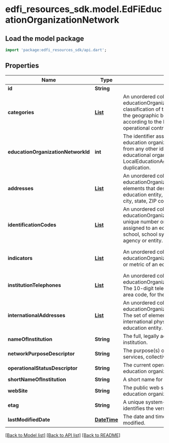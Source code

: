 # edfi_resources_sdk.model.EdFiEducationOrganizationNetwork

## Load the model package
```dart
import 'package:edfi_resources_sdk/api.dart';
```

## Properties
Name | Type | Description | Notes
------------ | ------------- | ------------- | -------------
**id** | **String** |  | [optional] 
**categories** | [**List<EdFiEducationOrganizationCategory>**](EdFiEducationOrganizationCategory.md) | An unordered collection of educationOrganizationCategories. The classification of the education agency within the geographic boundaries of a state according to the level of administrative and operational control granted by the state. | [default to const []]
**educationOrganizationNetworkId** | **int** | The identifier assigned to a network of education organizations. It must be distinct from any other identifier assigned to educational organizations, such as a LocalEducationAgencyId, to prevent duplication. | 
**addresses** | [**List<EdFiEducationOrganizationAddress>**](EdFiEducationOrganizationAddress.md) | An unordered collection of educationOrganizationAddresses. The set of elements that describes an address for the education entity, including the street address, city, state, ZIP code, and ZIP code + 4. | [optional] [default to const []]
**identificationCodes** | [**List<EdFiEducationOrganizationIdentificationCode>**](EdFiEducationOrganizationIdentificationCode.md) | An unordered collection of educationOrganizationIdentificationCodes. A unique number or alphanumeric code assigned to an education organization by a school, school system, a state, or other agency or entity. | [optional] [default to const []]
**indicators** | [**List<EdFiEducationOrganizationIndicator>**](EdFiEducationOrganizationIndicator.md) | An unordered collection of educationOrganizationIndicators. An indicator or metric of an education organization. | [optional] [default to const []]
**institutionTelephones** | [**List<EdFiEducationOrganizationInstitutionTelephone>**](EdFiEducationOrganizationInstitutionTelephone.md) | An unordered collection of educationOrganizationInstitutionTelephones. The 10-digit telephone number, including the area code, for the education entity. | [optional] [default to const []]
**internationalAddresses** | [**List<EdFiEducationOrganizationInternationalAddress>**](EdFiEducationOrganizationInternationalAddress.md) | An unordered collection of educationOrganizationInternationalAddresses. The set of elements that describes the international physical location of the education entity. | [optional] [default to const []]
**nameOfInstitution** | **String** | The full, legally accepted name of the institution. | 
**networkPurposeDescriptor** | **String** | The purpose(s) of the network (e.g., shared services, collective procurement). | 
**operationalStatusDescriptor** | **String** | The current operational status of the education organization (e.g., active, inactive). | [optional] 
**shortNameOfInstitution** | **String** | A short name for the institution. | [optional] 
**webSite** | **String** | The public web site address (URL) for the education organization. | [optional] 
**etag** | **String** | A unique system-generated value that identifies the version of the resource. | [optional] 
**lastModifiedDate** | [**DateTime**](DateTime.md) | The date and time the resource was last modified. | [optional] 

[[Back to Model list]](../README.md#documentation-for-models) [[Back to API list]](../README.md#documentation-for-api-endpoints) [[Back to README]](../README.md)


